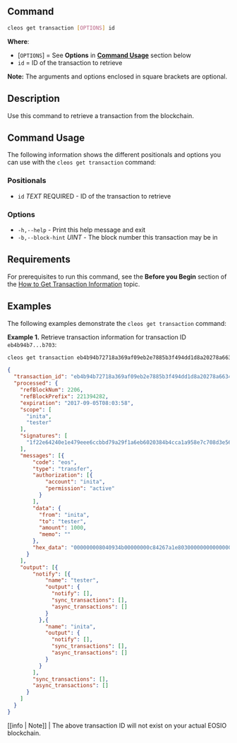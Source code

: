 ## Command
```sh
cleos get transaction [OPTIONS] id
```
**Where**:
* [`OPTIONS`] = See **Options** in [**Command Usage**](command-usage) section below
* `id` = ID of the transaction to retrieve

**Note:** The arguments and options enclosed in square brackets are optional.

## Description
Use this command to retrieve a transaction from the blockchain. 

## Command Usage
The following information shows the different positionals and options you can use with the `cleos get transaction` command:

### Positionals
* `id` _TEXT_ REQUIRED - ID of the transaction to retrieve

### Options
* `-h,--help` - Print this help message and exit
* `-b,--block-hint` _UINT_ - The block number this transaction may be in

## Requirements
For prerequisites to run this command, see the **Before you Begin** section of the [How to Get Transaction Information](../../02_how-to-guides/how-to-get-transaction-information.md) topic.

## Examples
The following examples demonstrate the `cleos get transaction` command:

**Example 1.** Retrieve transaction information for transaction ID `eb4b94b7...b703`:
```sh
cleos get transaction eb4b94b72718a369af09eb2e7885b3f494dd1d8a20278a6634611d5edd76b703
```
```json
{
  "transaction_id": "eb4b94b72718a369af09eb2e7885b3f494dd1d8a20278a6634611d5edd76b703",
  "processed": {
    "refBlockNum": 2206,
    "refBlockPrefix": 221394282,
    "expiration": "2017-09-05T08:03:58",
    "scope": [
      "inita",
      "tester"
    ],
    "signatures": [
      "1f22e64240e1e479eee6ccbbd79a29f1a6eb6020384b4cca1a958e7c708d3e562009ae6e60afac96f9a3b89d729a50cd5a7b5a7a647540ba1678831bf970e83312"
    ],
    "messages": [{
        "code": "eos",
        "type": "transfer",
        "authorization": [{
            "account": "inita",
            "permission": "active"
          }
        ],
        "data": {
          "from": "inita",
          "to": "tester",
          "amount": 1000,
          "memo": ""
        },
        "hex_data": "000000008040934b00000000c84267a1e80300000000000000"
      }
    ],
    "output": [{
        "notify": [{
            "name": "tester",
            "output": {
              "notify": [],
              "sync_transactions": [],
              "async_transactions": []
            }
          },{
            "name": "inita",
            "output": {
              "notify": [],
              "sync_transactions": [],
              "async_transactions": []
            }
          }
        ],
        "sync_transactions": [],
        "async_transactions": []
      }
    ]
  }
}
```

[[info | Note]]
| The above transaction ID will not exist on your actual EOSIO blockchain.
